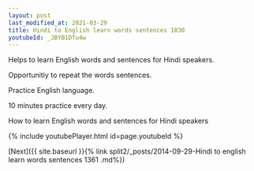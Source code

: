 ```yaml
---
layout: post
last_modified_at: 2021-03-29
title: Hindi to English learn words sentences 1030 
youtubeId: _JBYB1DTu4w
---
```

 
 
Helps to learn English words and sentences for Hindi speakers.

Opportunitiy to repeat the words sentences. 

Practice English language. 
 
10 minutes practice every day. 
 
How to learn English words and sentences for Hindi speakers 
 
{% include youtubePlayer.html id=page.youtubeId %}
 
 
[Next]({{ site.baseurl }}{% link  split2/_posts/2014-09-29-Hindi to english learn words sentences 1361 .md%})
 
